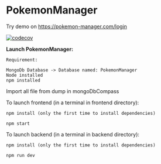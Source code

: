 # PokemonManager

Try demo on https://pokemon-manager.com/login

[![codecov](https://codecov.io/gh/falqlp/pokemon-manager/branch/master/graph/badge.svg?token=29313181-2df5-480d-bb98-2967a37e0d3f)](https://codecov.io/gh/falqlp/pokemon-manager)


**Launch PokemonManager:**

```
Requirement:

MongoDb Database -> Database named: PokemonManager
Node installed
npm installed
```
Import all file from dump in mongoDbCompass


To launch frontend (in a terminal in frontend directory): 

`
npm install (only the first time to install dependencies)
`

`
npm start
`

To launch backend (in a terminal in backend directory): 

`
npm install (only the first time to install dependencies)
`

`
npm run dev
`

